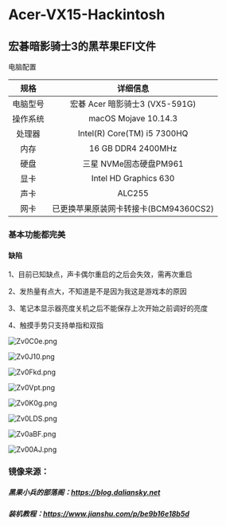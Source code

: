# Acer-VX15-Hackintosh
## 宏碁暗影骑士3的黑苹果EFI文件

电脑配置

|   规格   |               详细信息                |
| :------: | :-----------------------------------: |
| 电脑型号 |    宏碁 Acer 暗影骑士3 (VX5-591G)     |
| 操作系统 |         macOS Mojave 10.14.3          |
|  处理器  |      Intel(R) Core(TM) i5 7300HQ      |
|   内存   |          16 GB DDR4 2400MHz           |
|   硬盘   |        三星 NVMe固态硬盘PM961         |
|   显卡   |         Intel HD Graphics 630         |
|   声卡   |                ALC255                 |
|   网卡   | 已更换苹果原装网卡转接卡(BCM94360CS2) |

### 基本功能都完美



#### 缺陷

1、目前已知缺点，声卡偶尔重启的之后会失效，需再次重启

2、发热量有点大，不知道是不是因为我这是游戏本的原因

3、笔记本显示器亮度关机之后不能保存上次开始之前调好的亮度

4、触摸手势只支持单指和双指

![Zv0C0e.png](https://s2.ax1x.com/2019/07/19/Zv0C0e.png)

![Zv0J10.png](https://s2.ax1x.com/2019/07/19/Zv0J10.png)

![Zv0Fkd.png](https://s2.ax1x.com/2019/07/19/Zv0Fkd.png)

![Zv0Vpt.png](https://s2.ax1x.com/2019/07/19/Zv0Vpt.png)

![Zv0K0g.png](https://s2.ax1x.com/2019/07/19/Zv0K0g.png)

![Zv0LDS.png](https://s2.ax1x.com/2019/07/19/Zv0LDS.png)

![Zv0aBF.png](https://s2.ax1x.com/2019/07/19/Zv0aBF.png)

![Zv00AJ.png](https://s2.ax1x.com/2019/07/19/Zv00AJ.png)



### 镜像来源：

##### 黑果小兵的部落阁：https://blog.daliansky.net

##### 装机教程：https://www.jianshu.com/p/be9b16e18b5d